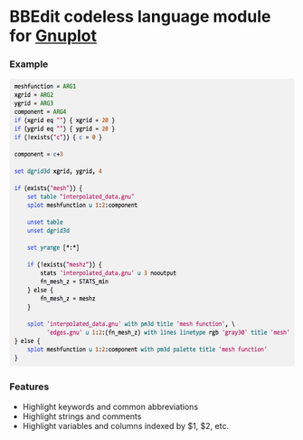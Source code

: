 # BBEdit codeless language module for [Gnuplot](http://www.gnuplot.info)

### Example ###

<img src=sample.png width="580" height="508">

### Features ###
* Highlight keywords and common abbreviations
* Highlight strings and comments
* Highlight variables and columns indexed by $1, $2, etc.
